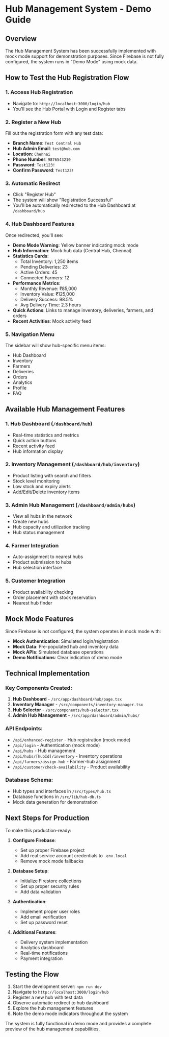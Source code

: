# Hub Management System - Demo Guide

## Overview
The Hub Management System has been successfully implemented with mock mode support for demonstration purposes. Since Firebase is not fully configured, the system runs in "Demo Mode" using mock data.

## How to Test the Hub Registration Flow

### 1. Access Hub Registration
- Navigate to: `http://localhost:3000/login/hub`
- You'll see the Hub Portal with Login and Register tabs

### 2. Register a New Hub
Fill out the registration form with any test data:
- **Branch Name**: `Test Central Hub`
- **Hub Admin Email**: `test@hub.com`
- **Location**: `Chennai`
- **Phone Number**: `9876543210`
- **Password**: `Test123!`
- **Confirm Password**: `Test123!`

### 3. Automatic Redirect
- Click "Register Hub"
- The system will show "Registration Successful" 
- You'll be automatically redirected to the Hub Dashboard at `/dashboard/hub`

### 4. Hub Dashboard Features
Once redirected, you'll see:
- **Demo Mode Warning**: Yellow banner indicating mock mode
- **Hub Information**: Mock hub data (Central Hub, Chennai)
- **Statistics Cards**: 
  - Total Inventory: 1,250 items
  - Pending Deliveries: 23
  - Active Orders: 45
  - Connected Farmers: 12
- **Performance Metrics**:
  - Monthly Revenue: ₹85,000
  - Inventory Value: ₹125,000
  - Delivery Success: 98.5%
  - Avg Delivery Time: 2.3 hours
- **Quick Actions**: Links to manage inventory, deliveries, farmers, and orders
- **Recent Activities**: Mock activity feed

### 5. Navigation Menu
The sidebar will show hub-specific menu items:
- Hub Dashboard
- Inventory
- Farmers
- Deliveries
- Orders
- Analytics
- Profile
- FAQ

## Available Hub Management Features

### 1. **Hub Dashboard** (`/dashboard/hub`)
- Real-time statistics and metrics
- Quick action buttons
- Recent activity feed
- Hub information display

### 2. **Inventory Management** (`/dashboard/hub/inventory`)
- Product listing with search and filters
- Stock level monitoring
- Low stock and expiry alerts
- Add/Edit/Delete inventory items

### 3. **Admin Hub Management** (`/dashboard/admin/hubs`)
- View all hubs in the network
- Create new hubs
- Hub capacity and utilization tracking
- Hub status management

### 4. **Farmer Integration**
- Auto-assignment to nearest hubs
- Product submission to hubs
- Hub selection interface

### 5. **Customer Integration**
- Product availability checking
- Order placement with stock reservation
- Nearest hub finder

## Mock Mode Features

Since Firebase is not configured, the system operates in mock mode with:

- **Mock Authentication**: Simulated login/registration
- **Mock Data**: Pre-populated hub and inventory data
- **Mock APIs**: Simulated database operations
- **Demo Notifications**: Clear indication of demo mode

## Technical Implementation

### Key Components Created:
1. **Hub Dashboard** - `/src/app/dashboard/hub/page.tsx`
2. **Inventory Manager** - `/src/components/inventory-manager.tsx`
3. **Hub Selector** - `/src/components/hub-selector.tsx`
4. **Admin Hub Management** - `/src/app/dashboard/admin/hubs/`

### API Endpoints:
- `/api/enhanced-register` - Hub registration (mock mode)
- `/api/login` - Authentication (mock mode)
- `/api/hubs` - Hub management
- `/api/hubs/[hubId]/inventory` - Inventory operations
- `/api/farmers/assign-hub` - Farmer-hub assignment
- `/api/customer/check-availability` - Product availability

### Database Schema:
- Hub types and interfaces in `/src/types/hub.ts`
- Database functions in `/src/lib/hub-db.ts`
- Mock data generation for demonstration

## Next Steps for Production

To make this production-ready:

1. **Configure Firebase**:
   - Set up proper Firebase project
   - Add real service account credentials to `.env.local`
   - Remove mock mode fallbacks

2. **Database Setup**:
   - Initialize Firestore collections
   - Set up proper security rules
   - Add data validation

3. **Authentication**:
   - Implement proper user roles
   - Add email verification
   - Set up password reset

4. **Additional Features**:
   - Delivery system implementation
   - Analytics dashboard
   - Real-time notifications
   - Payment integration

## Testing the Flow

1. Start the development server: `npm run dev`
2. Navigate to `http://localhost:3000/login/hub`
3. Register a new hub with test data
4. Observe automatic redirect to hub dashboard
5. Explore the hub management features
6. Note the demo mode indicators throughout the system

The system is fully functional in demo mode and provides a complete preview of the hub management capabilities.
